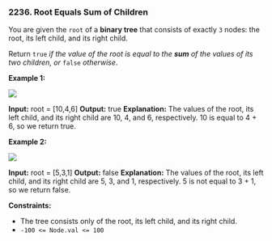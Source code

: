 ### 2236\. Root Equals Sum of Children

You are given the `root` of a **binary tree** that consists of exactly `3` nodes: the root, its left child, and its right child.

Return `true` _if the value of the root is equal to the **sum** of the values of its two children, or_ `false` _otherwise_.

**Example 1:**

![](https://assets.leetcode.com/uploads/2022/04/08/graph3drawio.png)

**Input:** root = \[10,4,6\]
**Output:** true
**Explanation:** The values of the root, its left child, and its right child are 10, 4, and 6, respectively.
10 is equal to 4 + 6, so we return true.

**Example 2:**

![](https://assets.leetcode.com/uploads/2022/04/08/graph3drawio-1.png)

**Input:** root = \[5,3,1\]
**Output:** false
**Explanation:** The values of the root, its left child, and its right child are 5, 3, and 1, respectively.
5 is not equal to 3 + 1, so we return false.

**Constraints:**

*   The tree consists only of the root, its left child, and its right child.
*   `-100 <= Node.val <= 100`
